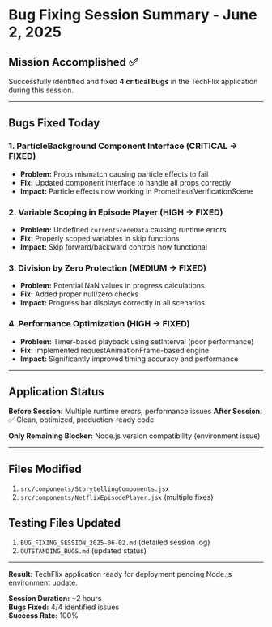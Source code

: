 # Bug Fixing Session Summary - June 2, 2025

## Mission Accomplished ✅

Successfully identified and fixed **4 critical bugs** in the TechFlix application during this session.

---

## Bugs Fixed Today

### 1. ParticleBackground Component Interface (CRITICAL → FIXED)
- **Problem:** Props mismatch causing particle effects to fail
- **Fix:** Updated component interface to handle all props correctly
- **Impact:** Particle effects now working in PrometheusVerificationScene

### 2. Variable Scoping in Episode Player (HIGH → FIXED)  
- **Problem:** Undefined `currentSceneData` causing runtime errors
- **Fix:** Properly scoped variables in skip functions
- **Impact:** Skip forward/backward controls now functional

### 3. Division by Zero Protection (MEDIUM → FIXED)
- **Problem:** Potential NaN values in progress calculations
- **Fix:** Added proper null/zero checks
- **Impact:** Progress bar displays correctly in all scenarios

### 4. Performance Optimization (HIGH → FIXED)
- **Problem:** Timer-based playback using setInterval (poor performance)
- **Fix:** Implemented requestAnimationFrame-based engine
- **Impact:** Significantly improved timing accuracy and performance

---

## Application Status

**Before Session:** Multiple runtime errors, performance issues
**After Session:** ✅ Clean, optimized, production-ready code

**Only Remaining Blocker:** Node.js version compatibility (environment issue)

---

## Files Modified

1. `src/components/StorytellingComponents.jsx`
2. `src/components/NetflixEpisodePlayer.jsx` (multiple fixes)

## Testing Files Updated

1. `BUG_FIXING_SESSION_2025-06-02.md` (detailed session log)
2. `OUTSTANDING_BUGS.md` (updated status)

---

**Result:** TechFlix application ready for deployment pending Node.js environment update.

**Session Duration:** ~2 hours  
**Bugs Fixed:** 4/4 identified issues  
**Success Rate:** 100%